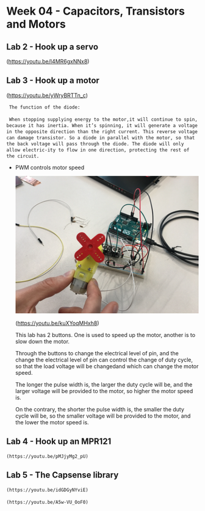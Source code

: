 # Week 04 - Capacitors, Transistors and Motors
## Lab 2 - Hook up a servo
   (https://youtu.be/I4MR6gxNNx8)

## Lab 3 - Hook up a motor
   (https://youtu.be/yWryBRTTn_c)

     The function of the diode:

     When stopping supplying energy to the motor,it will continue to spin, because it has inertia. When it’s spinning, it will generate a voltage in the opposite direction than the right current. This reverse voltage can damage transistor. So a diode in parallel with the motor, so that the back voltage will pass through the diode. The diode will only allow electric-ity to flow in one direction, protecting the rest of the circuit.
   

*  PWM controls motor speed

    ![alt text](https://github.com/lalisa777/xiaojielin/blob/master/Advanced%20Physical%20Computing/file/441572111817_.pic_hd.jpg)

     (https://youtu.be/kuXYoqMHxh8)

     This lab has 2 buttons. One is used to speed up the motor, another is to slow down the motor.

     Through the buttons to change the electrical level of pin, and the change the electrical level of pin can control the change of duty cycle, so that the load voltage will be changedand which can change the motor speed. 
     
     The longer the pulse width is, the larger the duty cycle will be, and the larger voltage will be provided to the motor, so higher the motor speed is. 
     
     On the contrary, the shorter the pulse width is, the smaller the duty cycle will be, so the smaller voltage will be provided to the motor, and the lower the motor speed is.

## Lab 4 - Hook up an MPR121
    (https://youtu.be/pMJjyMg2_pU)    

## Lab 5 - The Capsense library
    (https://youtu.be/idGDGyNYviE)   

    (https://youtu.be/A5w-VU_OoF0) 

     




